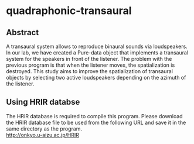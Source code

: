 # quadraphonic-transaural
## **Abstract**
A transaural system allows to reproduce binaural sounds via loudspeakers. In our lab, we have created a Pure-data object that implements a transaural system for the speakers in front of the listener. The problem with the previous program is that when the listener moves, the spatialization is destroyed. This study aims to improve the spatialization of transaural objects by selecting two active loudspeakers depending on the azimuth of the listener.
## **Using HRIR databse**
The HRIR database is required to compile this program.
Please download the HRIR database file to be used from the following URL and save it in the same directory as the program.  
http://onkyo.u-aizu.ac.jp/HRIR

